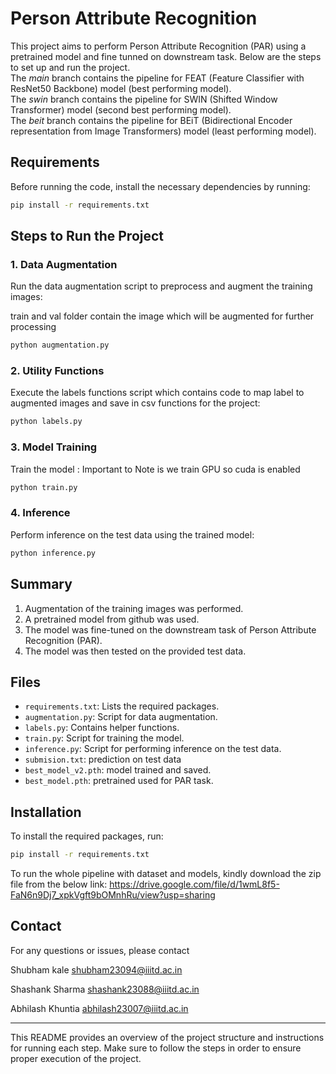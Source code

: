 
# Person Attribute Recognition

This project aims to perform Person Attribute Recognition (PAR) using a pretrained model and fine tunned on downstream task. Below are the steps to set up and run the project.<br>
The *main* branch contains the pipeline for FEAT (Feature Classifier with ResNet50 Backbone) model (best performing model).<br>
The *swin* branch contains the pipeline for SWIN (Shifted Window Transformer) model (second best performing model).<br>
The *beit* branch contains the pipeline for BEiT (Bidirectional Encoder representation from Image Transformers) model (least performing model).<br>

## Requirements

Before running the code, install the necessary dependencies by running:

```bash
pip install -r requirements.txt
```

## Steps to Run the Project

### 1. Data Augmentation

Run the data augmentation script to preprocess and augment the training images:

train and val folder contain the image which will be augmented for further processing

```bash
python augmentation.py
```

### 2. Utility Functions

Execute the labels functions script which contains code to map label to augmented images and save in csv functions for the project:

```bash
python labels.py
```

### 3. Model Training

Train the model :
Important to Note is we train GPU so cuda is enabled 

```bash
python train.py
```

### 4. Inference

Perform inference on the test data using the trained model:

```bash
python inference.py
```

## Summary

1. Augmentation of the training images was performed.
2. A pretrained model from github was used.
3. The model was fine-tuned on the downstream task of Person Attribute Recognition (PAR).
4. The model was then tested on the provided test data.

## Files

- `requirements.txt`: Lists the required packages.
- `augmentation.py`: Script for data augmentation.
- `labels.py`: Contains helper functions.
- `train.py`: Script for training the model.
- `inference.py`: Script for performing inference on the test data.
- `submision.txt`: prediction on test data
- `best_model_v2.pth`: model trained and saved.
- `best_model.pth`: pretrained used for PAR task.

## Installation

To install the required packages, run:

```bash
pip install -r requirements.txt
```

To run the whole pipeline with dataset and models, kindly download the zip file from the below link:
https://drive.google.com/file/d/1wmL8f5-FaN6n9Dj7_xpkVgft9bOMnhRu/view?usp=sharing

## Contact

For any questions or issues, please contact 

Shubham kale 
shubham23094@iiitd.ac.in

Shashank Sharma 
shashank23088@iiitd.ac.in

Abhilash Khuntia
abhilash23007@iiitd.ac.in

---

This README provides an overview of the project structure and instructions for running each step. Make sure to follow the steps in order to ensure proper execution of the project.
